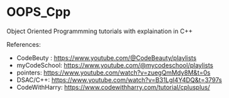 # OOPS_Cpp
Object Oriented Programmming tutorials with explaination in C++

References:
* CodeBeuty :    https://www.youtube.com/@CodeBeauty/playlists
* myCodeSchool:  https://www.youtube.com/@mycodeschool/playlists
* pointers:      https://www.youtube.com/watch?v=zuegQmMdy8M&t=0s
* DSAC/C++:      https://www.youtube.com/watch?v=B31LgI4Y4DQ&t=3797s
* CodeWithHarry: https://www.codewithharry.com/tutorial/cplusplus/
  
